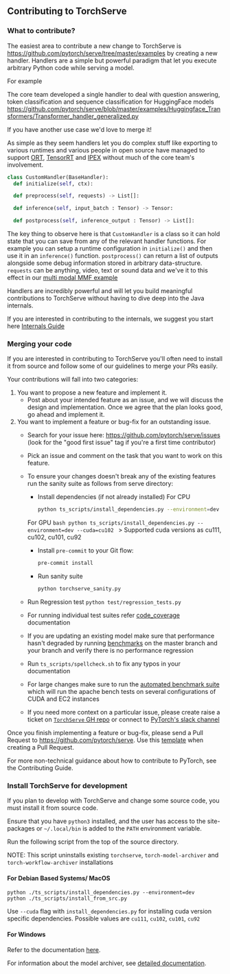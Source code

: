 ## Contributing to TorchServe

### What to contribute?
The easiest area to contribute a new change to TorchServe is https://github.com/pytorch/serve/tree/master/examples by creating a new handler. Handlers are a simple but powerful paradigm that let you execute arbitrary Python code while serving a model.

For example

The core team developed a single handler to deal with question answering, token classification and sequence classification for HuggingFace models https://github.com/pytorch/serve/blob/master/examples/Huggingface_Transformers/Transformer_handler_generalized.py

If you have another use case we'd love to merge it!

As simple as they seem handlers let you do complex stuff like exporting to various runtimes and various people in open source have managed to support [ORT](https://discuss.pytorch.org/t/deploying-onnx-model-with-torchserve/97725/2), [TensorRT](https://github.com/pytorch/serve/issues/1243) and [IPEX](https://github.com/pytorch/serve/tree/master/examples/intel_extension_for_pytorch) without much of the core team's involvement.

```python
class CustomHandler(BaseHandler):
  def initialize(self, ctx):

  def preprocess(self, requests) -> List[]:

  def inference(self, input_batch : Tensor) -> Tensor:

  def postprocess(self, inference_output : Tensor) -> List[]:

```

The key thing to observe here is that `CustomHandler` is a class so it can hold state that you can save from any of the relevant handler functions. For example you can setup a runtime configuration in `initialize()` and then use it in an `inference()` function. `postprocess()` can return a list of outputs alongside some debug information stored in arbitrary data-structure. `requests` can be anything, video, text or sound data and we've it to this effect in our [multi modal MMF example](https://github.com/pytorch/serve/tree/master/examples/MMF-activity-recognition)

Handlers are incredibly powerful and will let you build meaningful contributions to TorchServe without having to dive deep into the Java internals.

If you are interested in contributing to the internals, we suggest you start here [Internals Guide](docs/internals.md)

### Merging your code

If you are interested in contributing to TorchServe you'll often need to install it from source and follow some of our guidelines to merge your PRs easily.

Your contributions will fall into two categories:

1. You want to propose a new feature and implement it.
    - Post about your intended feature as an issue, and we will discuss the design and implementation. Once we agree that the plan looks good, go ahead and implement it.
2. You want to implement a feature or bug-fix for an outstanding issue.
    - Search for your issue here: https://github.com/pytorch/serve/issues (look for the "good first issue" tag if you're a first time contributor)
    - Pick an issue and comment on the task that you want to work on this feature.
    - To ensure your changes doesn't break any of the existing features run the sanity suite as follows from serve directory:
        - Install dependencies (if not already installed)
          For CPU

          ```bash
          python ts_scripts/install_dependencies.py --environment=dev
          ```

         For GPU
           ```bash
           python ts_scripts/install_dependencies.py --environment=dev --cuda=cu102
           ```
            > Supported cuda versions as cu111, cu102, cu101, cu92
        - Install `pre-commit` to your Git flow:
            ```bash
            pre-commit install
            ```
        - Run sanity suite
          ```bash
          python torchserve_sanity.py
          ```
    - Run Regression test `python test/regression_tests.py`
    - For running individual test suites refer [code_coverage](docs/code_coverage.md) documentation
    - If you are updating an existing model make sure that performance hasn't degraded by running [benchmarks](https://github.com/pytorch/serve/tree/master/benchmarks) on the master branch and your branch and verify there is no performance regression
    - Run `ts_scripts/spellcheck.sh` to fix any typos in your documentation
    - For large changes make sure to run the [automated benchmark suite](https://github.com/pytorch/serve/tree/master/test/benchmark) which will run the apache bench tests on several configurations of CUDA and EC2 instances
    - If you need more context on a particular issue, please create raise a ticket on [`TorchServe` GH repo](https://github.com/pytorch/serve/issues/new/choose) or connect to [PyTorch's slack channel](https://pytorch.slack.com/)

Once you finish implementing a feature or bug-fix, please send a Pull Request to https://github.com/pytorch/serve. Use this [template](pull_request_template.md) when creating a Pull Request.

For more non-technical guidance about how to contribute to PyTorch, see the Contributing Guide.

### Install TorchServe for development

If you plan to develop with TorchServe and change some source code, you must install it from source code.

Ensure that you have `python3` installed, and the user has access to the site-packages or `~/.local/bin` is added to the `PATH` environment variable.

Run the following script from the top of the source directory.

NOTE: This script uninstalls existing `torchserve`, `torch-model-archiver` and `torch-workflow-archiver` installations

#### For Debian Based Systems/ MacOS

```
python ./ts_scripts/install_dependencies.py --environment=dev
python ./ts_scripts/install_from_src.py
```

Use `--cuda` flag with `install_dependencies.py` for installing cuda version specific dependencies. Possible values are `cu111`, `cu102`, `cu101`, `cu92`

#### For Windows

Refer to the documentation [here](docs/torchserve_on_win_native.md).

For information about the model archiver, see [detailed documentation](model-archiver/README.md).

